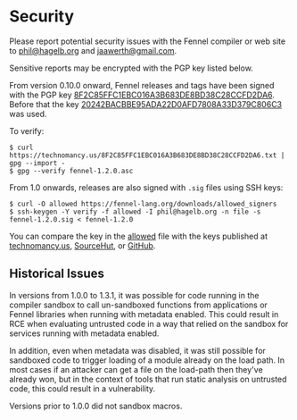 # Security

Please report potential security issues with the Fennel compiler or
web site to [phil@hagelb.org][1] and [jaawerth@gmail.com][2].

Sensitive reports may be encrypted with the PGP key listed below.

From version 0.10.0 onward, Fennel releases and tags have been signed
with the PGP key [8F2C85FFC1EBC016A3B683DE8BD38C28CCFD2DA6][3].
Before that the key [20242BACBBE95ADA22D0AFD7808A33D379C806C3][4] was used.

To verify:

    $ curl https://technomancy.us/8F2C85FFC1EBC016A3B683DE8BD38C28CCFD2DA6.txt | gpg --import -
    $ gpg --verify fennel-1.2.0.asc

From 1.0 onwards, releases are also signed with `.sig` files using SSH keys:

    $ curl -O allowed https://fennel-lang.org/downloads/allowed_signers
    $ ssh-keygen -Y verify -f allowed -I phil@hagelb.org -n file -s fennel-1.2.0.sig < fennel-1.2.0

You can compare the key in the [allowed][5] file with the keys
published at [technomancy.us][6], [SourceHut][7], or [GitHub][8].

## Historical Issues

In versions from 1.0.0 to 1.3.1, it was possible for code running in
the compiler sandbox to call un-sandboxed functions from applications
or Fennel libraries when running with metadata enabled. This could
result in RCE when evaluating untrusted code in a way that relied on
the sandbox for services running with metadata enabled.

In addition, even when metadata was disabled, it was still possible
for sandboxed code to trigger loading of a module already on the load
path. In most cases if an attacker can get a file on the load-path
then they've already won, but in the context of tools that run static
analysis on untrusted code, this could result in a vulnerability.

Versions prior to 1.0.0 did not sandbox macros.

[1]: mailto:phil@hagelb.org
[2]: mailto:jaawerth@gmail.com
[3]: https://technomancy.us/8F2C85FFC1EBC016A3B683DE8BD38C28CCFD2DA6.txt
[4]: https://technomancy.us/20242BACBBE95ADA22D0AFD7808A33D379C806C3.txt
[5]: https://fennel-lang.org/downloads/allowed_signers
[6]: https://technomancy.us/keys
[7]: https://meta.sr.ht/~technomancy.keys
[8]: https://github.com/technomancy.keys
